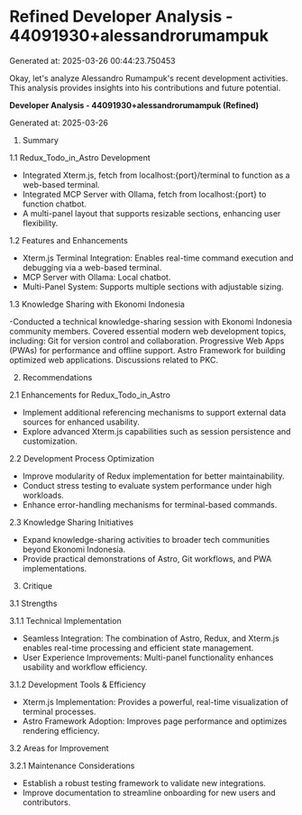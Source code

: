 # Refined Developer Analysis - 44091930+alessandrorumampuk
Generated at: 2025-03-26 00:44:23.750453

Okay, let's analyze Alessandro Rumampuk's recent development activities. This analysis provides insights into his contributions and future potential.

**Developer Analysis - 44091930+alessandrorumampuk (Refined)**

Generated at: 2025-03-26

1. Summary

1.1 Redux_Todo_in_Astro Development

- Integrated Xterm.js, fetch from localhost:{port}/terminal to function as a web-based terminal.
- Integrated MCP Server with Ollama, fetch from localhost:{port} to function chatbot.
- A multi-panel layout that supports resizable sections, enhancing user flexibility.

1.2 Features and Enhancements

- Xterm.js Terminal Integration: Enables real-time command execution and debugging via a web-based terminal.
- MCP Server with Ollama: Local chatbot.
- Multi-Panel System: Supports multiple sections with adjustable sizing.

1.3 Knowledge Sharing with Ekonomi Indonesia

-Conducted a technical knowledge-sharing session with Ekonomi Indonesia community members. Covered essential modern web development topics, including: Git for version control and collaboration. Progressive Web Apps (PWAs) for performance and offline support. Astro Framework for building optimized web applications. Discussions related to PKC.

2. Recommendations

2.1 Enhancements for Redux_Todo_in_Astro

- Implement additional referencing mechanisms to support external data sources for enhanced usability.
- Explore advanced Xterm.js capabilities such as session persistence and customization.

2.2 Development Process Optimization

- Improve modularity of Redux implementation for better maintainability.
- Conduct stress testing to evaluate system performance under high workloads.
- Enhance error-handling mechanisms for terminal-based commands.

2.3 Knowledge Sharing Initiatives

- Expand knowledge-sharing activities to broader tech communities beyond Ekonomi Indonesia.
- Provide practical demonstrations of Astro, Git workflows, and PWA implementations.

3. Critique

3.1 Strengths

3.1.1 Technical Implementation

-  Seamless Integration: The combination of Astro, Redux, and Xterm.js enables real-time processing and efficient state management.
- User Experience Improvements: Multi-panel functionality enhances usability and workflow efficiency.

3.1.2 Development Tools & Efficiency

- Xterm.js Implementation: Provides a powerful, real-time visualization of terminal processes.
- Astro Framework Adoption: Improves page performance and optimizes rendering efficiency.

3.2 Areas for Improvement

3.2.1 Maintenance Considerations

- Establish a robust testing framework to validate new integrations.
- Improve documentation to streamline onboarding for new users and contributors.

